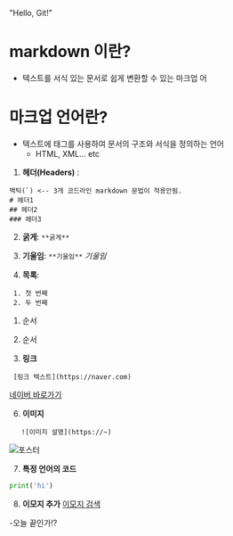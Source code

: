 "Hello, Git!" 
# markdown 이란?

 - 텍스트를 서식 있는 문서로 쉽게 변환할 수 있는 마크업 어

 # 마크업 언어란?

 - 텍스트에 태그를 사용하여 문서의 구조와 서식을 정의하는 언어
    - HTML, XML... etc

1. **헤더(Headers)** :
```
백틱(`) <-- 3개 코드라인 markdown 문법이 적용안됨.
# 헤더1
## 헤더2
### 헤더3
```

2. **굵게**:
``` **굵게** ```

3. **기울임**:
``` **기울임** ```
*기울임*

4. **목록**:
```
 1. 첫 번째
 2. 두 번째
 ```
1. 순서
2. 순서

5. **링크**
```
 [링크 텍스트](https://naver.com)
 ```
[네이버 바로가기](https://naver.com) 

6. **이미지**
```
   ![이미지 설명](https://~)
```

![포스터](https://img.khan.co.kr/weekly/2025/07/09/news-p.v1_20250702_4bef2328e5594751aa07881f32b8ea8c_P1.jpg)

7. **특정 언어의 코드**

```python
print('hi')
```
8. **이모지 추가**
[이모지 검색](https://emojipedia.org)

-오늘 끝인가!? 
